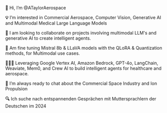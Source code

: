 **👋** Hi, I’m @ATaylorAerospace

**💡** I’m interested in Commercial Aerospace, Computer Vision, Generative AI and Multimodal Medical Large Language Models

**💫** I am looking to collaborate on projects involving multimodal LLM's and generative AI to create intelligent agents.

**🤖** Am fine tuning Mistral 8b & LLaVA models with the QLoRA & Quantization methods, for Multimodal use cases.

**👨🏽‍💻** Leveraging Google Vertex AI, Amazon Bedrock, GPT-4o, LangChain, Weaviate, Mem0, and Crew AI to build intelligent agents for healthcare and aerospace.

**🚀** I’m always ready to chat about the Commercial Space Industry and Ion Propulsion

**🔍** Ich suche nach entspannenden Gesprächen mit Muttersprachlern der Deutschen im 2024



<!---<a href="mailto:ameedtaylor@gmail.com"><img src="https://camo.githubusercontent.com/8fd233c5bef057659c3b9514d1d590d8c5984a807effcdf64ec72091d43ef99e/68747470733a2f2f696d672e736869656c64732e696f2f62616467652f2d476d61696c2d4431343833363f7374796c653d666f722d7468652d6261646765266c6f676f3d476d61696c266c6f676f436f6c6f723d7768697465" data-canonical-src="https://img.shields.io/badge/-Gmail-D14836?style=for-the-badge&amp;logo=Gmail&amp;logoColor=white" style="max-width: 100%;"></a><a href="https://www.linkedin.com/in/ameedtaylor">  <img src="https://camo.githubusercontent.com/07967496b5d009307f728e73d8bc6ffebd4479390220177359af098baf1df1c5/68747470733a2f2f696d672e736869656c64732e696f2f62616467652f2d4c696e6b6564496e2d3030373742353f7374796c653d666f722d7468652d6261646765266c6f676f3d4c696e6b6564696e266c6f676f436f6c6f723d7768697465" data-canonical-src="https://img.shields.io/badge/-LinkedIn-0077B5?style=for-the-badge&amp;logo=Linkedin&amp;logoColor=white" style="max-width: 100%;"></a>  <a href="https://about.me/ameedtaylor" rel="nofollow"><img src="https://camo.githubusercontent.com/ba5a241a857f6d4eff67ed29a57bf895a9ac40917590b3970b96fbcafa1fc132/68747470733a2f2f696d672e736869656c64732e696f2f62616467652f2d5745422d4646343038383f7374796c653d666f722d7468652d6261646765266c6f676f3d4875676f266c6f676f436f6c6f723d7768697465" data-canonical-src="https://img.shields.io/badge/-WEB-FF4088?style=for-the-badge&amp;logo=Hugo&amp;logoColor=white" style="max-width: 100%;"></a>---> 

